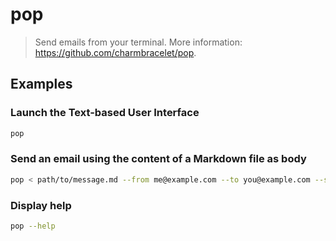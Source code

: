 # pop

> Send emails from your terminal. More information: <https://github.com/charmbracelet/pop>.

## Examples

### Launch the Text-based User Interface

```bash
pop
```

### Send an email using the content of a Markdown file as body

```bash
pop < path/to/message.md --from me@example.com --to you@example.com --subject "On the Subject of Ducks..." --attach path/to/attachment
```

### Display help

```bash
pop --help
```
